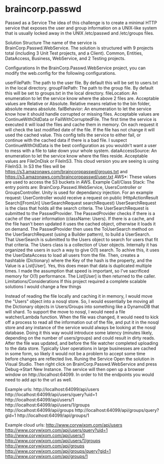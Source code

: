 # braincorp.passwd

Passwd as a Service
The idea of this challenge is to create a minimal HTTP service that exposes the user and group information on a UNIX-like system that is usually locked away in the UNIX /etc/passwd and /etc/groups files.

Solution Structure
The name of the service is BrainCorp.Passwd.WebService. The solution is structured with 9 projects total (including 3 Unit Test projects, and a Client). Common, Entities, DataAccess, Business, WebService, and 2 Testing projects.


Configurations
In the BrainCorp.Passwd.WebService project, you can modify the web.config for the following configurations.

userFilePath: The path to the user file. By default this will be set to users.txt in the local directory.
groupFilePath: The path to the group file. By default this will be set to groups.txt in the local directory.
fileLocation: An enumeration to let the service know where the above 2 files are. Acceptable values are Relative or Absolute. Relative means relative to the bin folder, absolute means absolute.
failBehavior: An enumeration to let the service know how it should handle corrupted or missing files. Acceptable values are ContinueWithOldData or FailWithCorruptedFile. The first time the service is executed it will load the files and cache them in memory. On each request it will check the last modified date of the file. If the file has not change it will used the cached value. This config tells the service to either fail, or continue with the cached data if there is a bad file. I suspect ContinueWithOldData is the best configuration as you wouldn't want a user to mess with a file to take down your whole system.
dataAccessSource: An enumeration to let the service know where the files reside. Acceptable values are FileOnDisk or FileInS3. This cloud version you are seeing is using FileInS3. In S3 the files will be https://s3.amazonaws.com/braincorppasswd/groups.txt and https://s3.amazonaws.com/braincorppasswd/user.txt
AWS*: These values are used to access the S3 buckets in AWS.
Example Call/Class Stack:
The entry points are: BrainCorp.Passwd.WebService, UsersController or GroupsController. Unity is used for dependancy injection.
For an example request: UserController would receive a request on public IHttpActionResult Search([FromUri] UserSearchRequest searchRequest)
UserSearchRequest is the class that holds all the search criteria. The UserSearchRequest is submitted to the PasswdProvider.
The PasswdProvider checks if there is a cache of the user information (className: Users). If there is a cache, and the file hasn't been updated it uses the cached object, otherwise it loads it on demand.
The PasswdProvider then uses the ToUserSearch method on the UserSearchRequest (using a Builder pattern), to build a UserSearch. That UserSearch is submitted to the Users object to search for users that fit that criteria.
The Users class is a collection of User objects. Internally it has organized the users in such a way to give O(1) search. To achive this, it uses the UserDataAccess to load all users from the file. Then, creates a hashtable (Dictionary) where the Key of the hash is the property, and the Value is a List[User]. Yes, this does mean that data is duplicated multiple times. I made the assumption that speed is important, so I've sacrificed memory for O(1) performance.
The List[User] is then returned to the caller.
Limitations/Considerations
If this project required a complete scalable solutions I would change a few things

Instead of reading the file locally and caching it in memory, I would move the "Users" object into a nosql store. So, I would essentially be moving all the Dictionary objects in Users/Groups into something like a DynamoDB that will shard.
To support the move to nosql, I would need a file watcher/Lambda function. When the file was changed, it would need to kick off a process to read all the information out of the file, and put it in the nosql store and any instance of the service would always be looking at the nosql database.
Doing it this way would introduce some latency (minutes likely, depending on the number of users/groups) and could result in dirty reads. After the file was updated, and before the file watcher completed uploading to the data store. Typically User operations in large businesses are cached in some form, so likely it would not be a problem to accept some time before changes are reflected live.
Runing the Service
Open the solution in Visual Studio. Then right click on BrainCorp.Passwd.WebService and press Debug->Start New Instance. The service will then open up a browser window on http://localhost:64099. In order to hit the endpoints you would need to add api to the url as well.

Example urls:
http://localhost:64099/api/users
http://localhost:64099/api/users/query?uid=1
http://localhost:64099/api/users/1
http://localhost:64099/api/users/1/groups
http://localhost:64099/api/groups
http://localhost:64099/api/groups/query?gid=1
http://localhost:64099/api/groups/1

Example cloud urls:
http://www.corywixom.com/api/users
http://www.corywixom.com/api/users/query?uid=1
http://www.corywixom.com/api/users/1
http://www.corywixom.com/api/users/1/groups
http://www.corywixom.com/api/groups
http://www.corywixom.com/api/groups/query?gid=1
http://www.corywixom.com/api/groups/1
